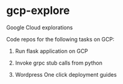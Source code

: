 # gcp-explore
Google Cloud explorations

Code repos for the following tasks on GCP:

1. Run flask application on GCP

2. Invoke grpc stub calls from python

3. Wordpress One click deployment guides


